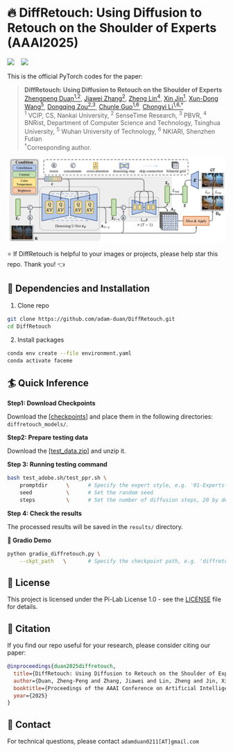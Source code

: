 # :fire: DiffRetouch: Using Diffusion to Retouch on the Shoulder of Experts (AAAI2025)

<a href='https://arxiv.org/abs/2407.03757'><img src='https://img.shields.io/badge/Paper-arxiv-b31b1b.svg'></a> &nbsp;&nbsp;
<a href='https://adam-duan.github.io/projects/retouch/'><img src='https://img.shields.io/badge/Project page-DiffRetouch-1bb41b.svg'></a> &nbsp;&nbsp;
<!-- <a href=''><img src='https://img.shields.io/badge/Demo-huggingface-ffd700.svg'></a> &nbsp;&nbsp; -->



This is the official PyTorch codes for the paper: 

>**DiffRetouch: Using Diffusion to Retouch on the Shoulder of Experts**<br>  [Zhengpeng Duan<sup>1,2</sup>](https://adam-duan.github.io/), [Jiawei Zhang<sup>2</sup>](https://sites.google.com/site/zhjw1988), [Zheng Lin<sup>4</sup>](https://lin-zheng.com/), [Xin Jin<sup>1</sup>](https://srameo.github.io/), [Xun-Dong Wang<sup>5</sup>](), [Dongqing Zou<sup>2,3</sup>](), [Chunle Guo<sup>1,6</sup>](https://scholar.google.com/citations?user=RZLYwR0AAAAJ&hl=en), [Chongyi Li<sup>1,6,&dagger;</sup>](https://li-chongyi.github.io/) <br>
<sup>1</sup> VCIP, CS, Nankai University, <sup>2</sup> SenseTime Research, <sup>3</sup> PBVR, <sup>4</sup> BNRist, Department of Computer Science and Technology, Tsinghua University, <sup>5</sup> Wuhan University of Technology, <sup>6</sup> NKIARI, Shenzhen Futian  <br>
<sup>&dagger;</sup>Corresponding author.

![teaser_img](assets/teaser.jpg)


:star: If DiffRetouch is helpful to your images or projects, please help star this repo. Thank you! :point_left:


## :wrench: Dependencies and Installation

1. Clone repo

```bash
git clone https://github.com/adam-duan/DiffRetouch.git
cd DiffRetouch
```

2. Install packages
```bash
conda env create --file environment.yaml
conda activate faceme
```


## :surfer: Quick Inference


**Step1: Download Checkpoints**

Download the [[checkpoints](https://huggingface.co/acceptee/DiffRetouch)] and place them in the following directories: `diffretouch_models/`.

**Step2: Prepare testing data**

Download the [[test_data.zip](https://huggingface.co/acceptee/DiffRetouch)] and unzip it.

**Step 3: Running testing command**

```bash
bash test_adobe.sh/test_ppr.sh \
    promptdir      \      # Specify the expert style, e.g. '01-Experts-A' for Adobe5K and 'target_a' for PPR10K
    seed           \      # Set the random seed
    steps          \      # Set the number of diffusion steps, 20 by default
```

**Step 4: Check the results**

The processed results will be saved in the `results/` directory.

**:seedling: Gradio Demo**
```bash
python gradio_diffretouch.py \
    --ckpt_path   \       # Specify the checkpoint path, e.g. 'diffretouch_models/adobe.ckpt'
```

## 📜 License

This project is licensed under the Pi-Lab License 1.0 - see the [LICENSE](https://github.com/Adam-duan/DiffRetouch/blob/main/LICENSE) file for details.

## :book: Citation

If you find our repo useful for your research, please consider citing our paper:

```bibtex
@inproceedings{duan2025diffretouch,
  title={DiffRetouch: Using Diffusion to Retouch on the Shoulder of Experts},
  author={Duan, Zheng-Peng and Zhang, Jiawei and Lin, Zheng and Jin, Xin and Wang, XunDong and Zou, Dongqing and Guo, Chun-Le and Li, Chongyi},
  booktitle={Proceedings of the AAAI Conference on Artificial Intelligence},
  year={2025}
}
```

## :postbox: Contact

For technical questions, please contact `adamduan0211[AT]gmail.com`

